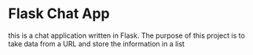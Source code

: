 # Flask Chat App

this is a chat application written in Flask. The purpose of this project is to take data from a URL and store the information in a list